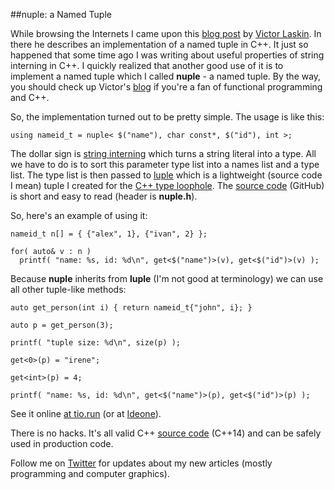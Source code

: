 
##nuple: a Named Tuple

  While browsing the Internets I came upon this [blog post][vnt] by [Victor Laskin][victor].
  In there he describes an implementation of a named tuple in C++. It just so happened that some 
  time ago I was writing about useful properties of string interning in C++. I quickly realized 
  that another good use of it is to implement a named tuple which I called **nuple** - a named 
  tuple. By the way, you should check up Victor's [blog][vb] if you're a fan of functional 
  programming and C++.

  So, the implementation turned out to be pretty simple. The usage is like this:

    using nameid_t = nuple< $("name"), char const*, $("id"), int >;

  The dollar sign is [string interning][intern] which turns a string literal into a type. All we 
  have to do is to sort this parameter type list into a names list and a type list. The type list
  is then passed to [luple][] which is a lightweight (source code I mean) tuple I created for 
  the [C++ type loophole][l]. The [source code][luple] (GitHub) is short and easy to read 
  (header is **nuple.h**).

  So, here's an example of using it:

    nameid_t n[] = { {"alex", 1}, {"ivan", 2} };
    
    for( auto& v : n )      
      printf( "name: %s, id: %d\n", get<$("name")>(v), get<$("id")>(v) );

  Because **nuple** inherits from **luple** (I'm not good at terminology) we can use all other 
  tuple-like methods:

    auto get_person(int i) { return nameid_t{"john", i}; }
    
    auto p = get_person(3);
    
    printf( "tuple size: %d\n", size(p) );
    
    get<0>(p) = "irene";
    
    get<int>(p) = 4;
    
    printf( "name: %s, id: %d\n", get<$("name")>(p), get<$("id")>(p) );

  See it online [at tio.run][n-tio] (or at [Ideone][n-ide]).

  There is no hacks. It's all valid C++ [source code][luple] (C++14) and can be safely used in 
  production code.

  Follow me on [Twitter][t] for updates about my new articles (mostly programming and computer
  graphics). 

  [vnt]: http://vitiy.info/named-tuple-for-cplusplus/ "Named tuple for C++"
  [victor]: http://twitter.com/VictorLaskin "Victor Laskin Twitter"
  [vb]: http://vitiy.info/ "Victor Laskin's Blog"
  [intern]: intern.html "Useful Properties of String Interning in C++"
  [l]: type-loophole.html "The C++ Type Loophole (C++14)"
  [luple]: https://github.com/alexpolt/luple/
  [t]: https://twitter.com/poltavsky_alex "Alexandr Poltavsky, Software Developer"

  [n-tio]: https://goo.gl/EMWgBG "nuple Online Example"
  [n-ide]: https://ideone.com/uvZ3uZ "nuple Online Example"



